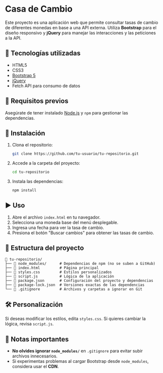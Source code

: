 # Casa de Cambio

Este proyecto es una aplicación web que permite consultar tasas de cambio de diferentes monedas en base a una API externa. Utiliza **Bootstrap** para el diseño responsivo y **jQuery** para manejar las interacciones y las peticiones a la API.

## 🚀 Tecnologías utilizadas

- HTML5
- CSS3
- [Bootstrap 5](https://getbootstrap.com/)
- [jQuery](https://jquery.com/)
- Fetch API para consumo de datos

## 📌 Requisitos previos

Asegúrate de tener instalado [Node.js](https://nodejs.org/) y `npm` para gestionar las dependencias.

## 📂 Instalación

1. Clona el repositorio:
   ```bash
   git clone https://github.com/tu-usuario/tu-repositorio.git
   ```
2. Accede a la carpeta del proyecto:
   ```bash
   cd tu-repositorio
   ```
3. Instala las dependencias:
   ```bash
   npm install
   ```

## ▶️ Uso

1. Abre el archivo `index.html` en tu navegador.
2. Selecciona una moneda base del menú desplegable.
3. Ingresa una fecha para ver la tasa de cambio.
4. Presiona el botón "Buscar cambios" para obtener las tasas de cambio.

## 📜 Estructura del proyecto

```
📂 tu-repositorio/
├── 📂 node_modules/      # Dependencias de npm (no se suben a GitHub)
├── 📜 index.html         # Página principal
├── 📜 styles.css         # Estilos personalizados
├── 📜 script.js          # Lógica de la aplicación
├── 📜 package.json       # Configuración del proyecto y dependencias
├── 📜 package-lock.json  # Versiones exactas de las dependencias
└── 📜 .gitignore         # Archivos y carpetas a ignorar en Git
```

## 🛠️ Personalización

Si deseas modificar los estilos, edita `styles.css`.
Si quieres cambiar la lógica, revisa `script.js`.

## 📌 Notas importantes

- **No olvides ignorar `node_modules/`** en `.gitignore` para evitar subir archivos innecesarios.
- Si experimentas problemas al cargar Bootstrap desde `node_modules`, considera usar el **CDN**.



